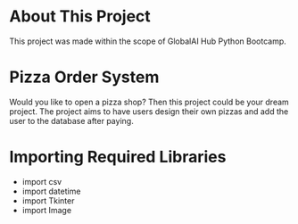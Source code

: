 # About This Project

This project was made within the scope of GlobalAI Hub Python Bootcamp.

# Pizza Order System

Would you like to open a pizza shop? Then this project could be your dream project. The project aims to have users design their own pizzas and add the user to the database after paying.

# Importing Required Libraries

- import csv
- import datetime
- import Tkinter
- import Image
